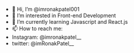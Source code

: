 - 👋 Hi, I’m @imronakpatel001
- 👀 I’m interested in Front-end Development
- 🌱 I’m currently learning Javascript and React.js
- 📫 How to reach me:
-  Instagram: @imronakpatel__
-  twitter: @imRonakPatel__

<!---
imronakpatel001/imronakpatel001 is a ✨ special ✨ repository because its `README.md` (this file) appears on your GitHub profile.
You can click the Preview link to take a look at your changes.
--->
